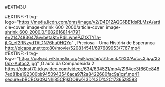 #EXTM3U

#EXTINF:-1 tvg-logo="https://media.licdn.com/dms/image/v2/D4D12AQG6BE1dsRLMzA/article-cover_image-shrink_600_2000/article-cover_image-shrink_600_2000/0/1682616814479?e=2147483647&v=beta&t=P4iLwnePJZtXTY1a-jLQ_ef2RNzydTAtDN76hu0HQYo" , Preciosa - Uma História de Esperança
http://picapaunet.top:80/movie/520834541/697689953/7767.mp4
#EXTINF:-1 tvg-logo="https://upload.wikimedia.org/wikipedia/pt/thumb/3/30/Autoc2.jpg/250px-Autoc2.jpg" ,O auto da Compadecida 2
https://cdnst70.tokyvideo.com/videos/634/634521/mp4/2164ec3f660c8487ed81be192300bb9450943546aca97f2a8422680fac9a1caf.mp4?secure=bBCBOaO9JNhj85CRjkDO9w%3D%3D%2C1736528593

